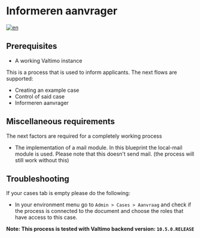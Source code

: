 # Informeren aanvrager
[![en](https://img.shields.io/badge/lang-en-red.svg)](https://github.com/generiekzaakafhandelcomponent/Basisprocessen/blob/feature/generieke-zaak/README.md)
## Prerequisites
- A working Valtimo instance

This is a process that is used to inform applicants. The next flows are supported:
- Creating an example case
- Control of said case
- Informeren aanvrager

## Miscellaneous requirements
The next factors are required for a completely working process
- The implementation of a mail module. In this blueprint the local-mail module is used. Please note that this doesn't send mail. (the process will still work without this)

## Troubleshooting
If your cases tab is empty please do the following:
- In your environment menu go to `Admin > Cases > Aanvraag` and check if the process is connected to the document and choose the roles that have access to this case.

**Note:
This process is tested with Valtimo backend version: `10.5.0.RELEASE`**

